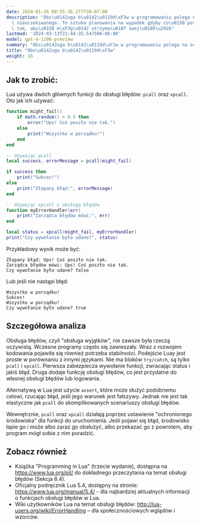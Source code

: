 ```yaml
---
date: 2024-01-26 00:55:36.277720-07:00
description: "Obs\u0142uga b\u0142\u0119d\xF3w w programowaniu polega na oczekiwaniu\
  \ nieoczekiwanego. To sztuka planowania na wypadek gdyby co\u015B posz\u0142o nie\
  \ tak, aby\u015B m\xF3g\u0142 utrzyma\u0107 swoj\u0105\u2026"
lastmod: '2024-03-13T22:44:35.547500-06:00'
model: gpt-4-1106-preview
summary: "Obs\u0142uga b\u0142\u0119d\xF3w w programowaniu polega na oczekiwaniu nieoczekiwanego."
title: "Obs\u0142uga b\u0142\u0119d\xF3w"
weight: 16
---
```


## Jak to zrobić:
Lua używa dwóch głównych funkcji do obsługi błędów: `pcall` oraz `xpcall`. Oto jak ich używać:

```lua
function might_fail()
    if math.random() > 0.5 then
        error("Ups! Coś poszło nie tak.")
    else
        print("Wszystko w porządku!")
    end
end

-- Używając pcall
local success, errorMessage = pcall(might_fail)

if success then
    print("Sukces!")
else
    print("Złapany błąd:", errorMessage)
end

-- Używając xpcall z obsługą błędów
function myErrorHandler(err)
    print("Zarządca błędów mówi:", err)
end

local status = xpcall(might_fail, myErrorHandler)
print("Czy wywołanie było udane?", status)
```

Przykładowy wynik może być:

```
Złapany błąd: Ups! Coś poszło nie tak.
Zarządca błędów mówi: Ups! Coś poszło nie tak.
Czy wywołanie było udane? false
```
Lub jeśli nie nastąpi błąd:
```
Wszystko w porządku!
Sukces!
Wszystko w porządku!
Czy wywołanie było udane? true
```

## Szczegółowa analiza
Obsługa błędów, czyli "obsługa wyjątków", nie zawsze była rzeczą oczywistą. Wczesne programy często się zawieszały. Wraz z rozwojem kodowania pojawiła się również potrzeba stabilności. Podejście Luay jest proste w porównaniu z innymi językami. Nie ma bloków `try/catch`, są tylko `pcall` i `xpcall`. Pierwsza zabezpiecza wywołanie funkcji, zwracając status i jakiś błąd. Druga dodaje funkcję obsługi błędów, co jest przydatne do własnej obsługi błędów lub logowania.

Alternatywą w Lua jest użycie `assert`, które może służyć podobnemu celowi, rzucając błąd, jeśli jego warunek jest fałszywy. Jednak nie jest tak elastyczne jak `pcall` do skomplikowanych scenariuszy obsługi błędów.

Wewnętrznie, `pcall` oraz `xpcall` działają poprzez ustawienie "ochronionego środowiska" dla funkcji do uruchomienia. Jeśli pojawi się błąd, środowisko łapie go i może albo zaraz go obsłużyć, albo przekazać go z powrotem, aby program mógł sobie z nim poradzić.

## Zobacz również
- Książka "Programming in Lua" (trzecie wydanie), dostępna na https://www.lua.org/pil/ do dokładnego przeczytania na temat obsługi błędów (Sekcja 8.4).
- Oficjalny podręcznik Lua 5.4, dostępny na stronie: https://www.lua.org/manual/5.4/ - dla najbardziej aktualnych informacji o funkcjach obsługi błędów w Lua.
- Wiki użytkowników Lua na temat obsługi błędów: http://lua-users.org/wiki/ErrorHandling – dla społecznościowych wglądów i wzorców.
